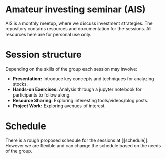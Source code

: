 # Amateur investing seminar (AIS)

AIS is a monthly meetup, where we discuss investment strategies.
The repository contains resources and documentation for the sessions.
All resources here are for personal use only.

# Session structure

Depending on the skills of the group each session may involve:

- **Presentation:** Introduce key concepts and techniques for analyzing stocks.
- **Hands-on Exercises:** Analysis through a jupyter notebook for participants to follow along.
- **Resource Sharing:** Exploring interesting tools/videos/blog posts.
- **Project Work:** Exploring avenues of interest.

# Schedule

There is a rough proposed schedule for the sessions at [[schedule]].
However we are flexible and can change the schedule based on the needs of the group.


